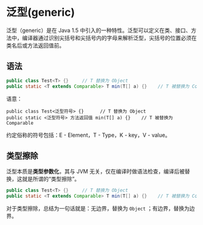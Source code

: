 # 泛型(generic)

泛型（generic）是在 Java 1.5 中引入的一种特性。泛型可以定义在类、接口、方法中，编译器通过识别尖括号和尖括号内的字母来解析泛型，尖括号的位置必须在类名后或方法返回值前。

## 语法

```java
public class Test<T> {}		// T 替换为 Object
public static <T extends Comparable> T min(T[] a) {} 	// T 被替换为 Comparable
```

语意：

```
public class Test<泛型符号> {}		// T 替换为 Object
public static <泛型符号> 方法返回值 min(T[] a) {} 	// T 被替换为 Comparable
```

约定俗称的符号包括：E - Element，T - Type，K - key，V - value。

## 类型擦除

泛型本质是**类型参数化**，其与 JVM 无关，仅在编译时做语法检查，编译后被替换，这就是所谓的“类型擦除”。

```java
public class Test<T> {}		// T 替换为 Object
public static <T extends Comparable> T min(T[] a) {} 	// T 被替换为 Comparable
```

对于类型擦除，总结为一句话就是：无边界，替换为 `Object` ；有边界，替换为边界。
